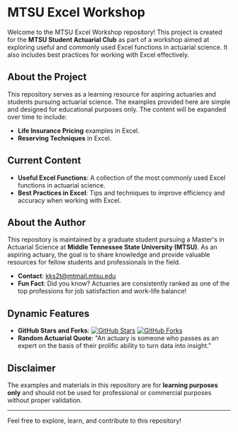# MTSU Excel Workshop

Welcome to the MTSU Excel Workshop repository! This project is created for the **MTSU Student Actuarial Club** as part of a workshop aimed at exploring useful and commonly used Excel functions in actuarial science. It also includes best practices for working with Excel effectively.

## About the Project
This repository serves as a learning resource for aspiring actuaries and students pursuing actuarial science. The examples provided here are simple and designed for educational purposes only. The content will be expanded over time to include:

- **Life Insurance Pricing** examples in Excel.
- **Reserving Techniques** in Excel.

## Current Content
- **Useful Excel Functions**: A collection of the most commonly used Excel functions in actuarial science.
- **Best Practices in Excel**: Tips and techniques to improve efficiency and accuracy when working with Excel.

## About the Author
This repository is maintained by a graduate student pursuing a Master's in Actuarial Science at **Middle Tennessee State University (MTSU)**. As an aspiring actuary, the goal is to share knowledge and provide valuable resources for fellow students and professionals in the field.

- **Contact**: [kks2t@mtmail.mtsu.edu](mailto:kks2t@mtmail.mtsu.edu)
- **Fun Fact**: Did you know? Actuaries are consistently ranked as one of the top professions for job satisfaction and work-life balance!

## Dynamic Features
- **GitHub Stars and Forks**: [![GitHub Stars](https://img.shields.io/github/stars/your-username/your-repo-name?style=social)](https://github.com/your-username/your-repo-name/stargazers) [![GitHub Forks](https://img.shields.io/github/forks/your-username/your-repo-name?style=social)](https://github.com/your-username/your-repo-name/network/members)
- **Random Actuarial Quote**: "An actuary is someone who passes as an expert on the basis of their prolific ability to turn data into insight."

## Disclaimer
The examples and materials in this repository are for **learning purposes only** and should not be used for professional or commercial purposes without proper validation.

---

Feel free to explore, learn, and contribute to this repository!